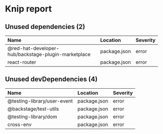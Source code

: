 # Knip report

## Unused dependencies (2)

| Name                                                | Location     | Severity |
| :-------------------------------------------------- | :----------- | :------- |
| @red-hat-developer-hub/backstage-plugin-marketplace | package.json | error    |
| react-router                                        | package.json | error    |

## Unused devDependencies (4)

| Name                        | Location     | Severity |
| :-------------------------- | :----------- | :------- |
| @testing-library/user-event | package.json | error    |
| @backstage/test-utils       | package.json | error    |
| @testing-library/dom        | package.json | error    |
| cross-env                   | package.json | error    |
